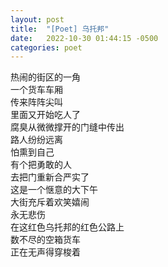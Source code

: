 ```yaml
---
layout: post
title:  "[Poet] 乌托邦"
date:   2022-10-30 01:44:15 -0500
categories: poet
---
```


热闹的街区的一角\
一个货车车厢\
传来阵阵尖叫\
里面又开始吃人了\
腐臭从微微撑开的门缝中传出\
路人纷纷远离\
怕熏到自己\
有个把勇敢的人\
去把门重新合严实了\
这是一个惬意的大下午\
大街充斥着欢笑嬉闹\
永无悲伤\
在这红色乌托邦的红色公路上\
数不尽的空箱货车\
正在无声得穿梭着

